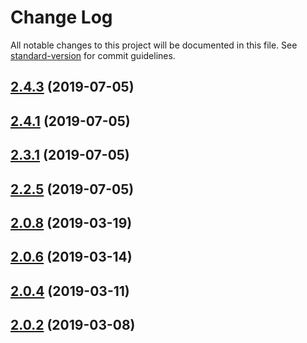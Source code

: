 # Change Log

All notable changes to this project will be documented in this file. See [standard-version](https://github.com/conventional-changelog/standard-version) for commit guidelines.

<a name="2.4.3"></a>
## [2.4.3](https://github.com/mshick/arrivals-osx/compare/v2.4.0...v2.4.3) (2019-07-05)



<a name="2.4.1"></a>
## [2.4.1](https://github.com/mshick/arrivals-osx/compare/v2.3.0...v2.4.1) (2019-07-05)



<a name="2.3.1"></a>
## [2.3.1](https://github.com/mshick/arrivals-osx/compare/v2.2.4...v2.3.1) (2019-07-05)



<a name="2.2.5"></a>
## [2.2.5](https://github.com/mshick/arrivals-osx/compare/v2.2.2...v2.2.5) (2019-07-05)



<a name="2.0.8"></a>
## [2.0.8](https://github.com/mshick/arrivals-osx/compare/v2.0.5...v2.0.8) (2019-03-19)



<a name="2.0.6"></a>
## [2.0.6](https://github.com/mshick/arrivals-osx/compare/v2.0.3...v2.0.6) (2019-03-14)



<a name="2.0.4"></a>
## [2.0.4](https://github.com/mshick/arrivals-osx/compare/v2.0.1...v2.0.4) (2019-03-11)



<a name="2.0.2"></a>
## [2.0.2](https://github.com/mshick/arrivals-osx/compare/v1.8.7...v2.0.2) (2019-03-08)
